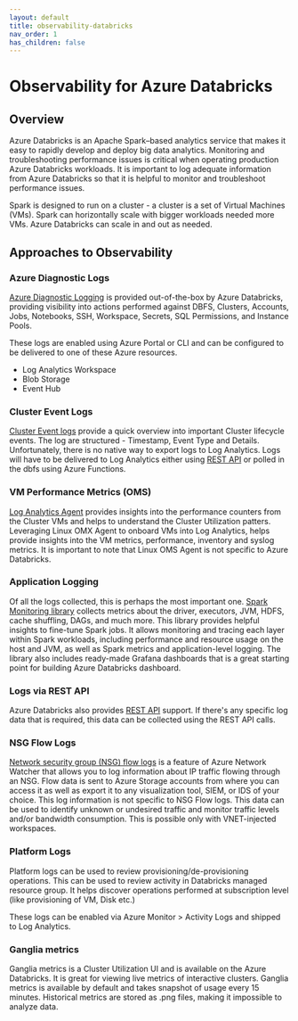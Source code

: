 ```yaml
---
layout: default
title: observability-databricks
nav_order: 1
has_children: false
---
```


# Observability for Azure Databricks

## Overview

Azure Databricks is an Apache Spark–based analytics service that makes it easy to rapidly develop and deploy big data analytics. Monitoring and troubleshooting performance issues is critical when
operating production Azure Databricks workloads. It is important to log adequate information from Azure Databricks so that it is helpful to monitor and troubleshoot performance issues.

Spark is designed to run on a cluster - a cluster is a set of Virtual Machines (VMs). Spark can horizontally scale with bigger workloads needed more VMs. Azure Databricks can scale in and out as
needed.

## Approaches to Observability

### Azure Diagnostic Logs

[Azure Diagnostic Logging](https://learn.microsoft.com/en-us/azure/databricks/administration-guide/account-settings/azure-diagnostic-logs) is provided out-of-the-box by Azure Databricks, providing
visibility into actions performed against DBFS, Clusters, Accounts, Jobs, Notebooks, SSH, Workspace, Secrets, SQL Permissions, and Instance Pools.

These logs are enabled using Azure Portal or CLI and can be configured to be delivered to one of these Azure resources.

- Log Analytics Workspace
- Blob Storage
- Event Hub

### Cluster Event Logs

[Cluster Event logs](https://learn.microsoft.com/en-us/azure/databricks/clusters/configure#cluster-log-delivery) provide a quick overview into important Cluster lifecycle events. The
log are structured - Timestamp, Event Type and Details. Unfortunately, there is no native way to export logs to Log Analytics. Logs will have to be delivered to Log Analytics either using [REST API](https://learn.microsoft.com/en-us/azure/databricks/dev-tools/api/latest/examples#cluster-log-example) or polled in the dbfs using Azure Functions.

### VM Performance Metrics (OMS)

[Log Analytics Agent](https://learn.microsoft.com/en-us/azure/virtual-machines/extensions/oms-linux) provides insights into the performance counters from the Cluster VMs and helps to understand the
Cluster Utilization patters. Leveraging Linux OMX Agent to onboard VMs into Log Analytics, helps provide insights into the VM metrics, performance, inventory and syslog metrics. It is important to
note that Linux OMS Agent is not specific to Azure Databricks.

### Application Logging

Of all the logs collected, this is perhaps the most important one. [Spark Monitoring library](https://github.com/mspnp/spark-monitoring) collects metrics about the driver, executors, JVM, HDFS, cache
shuffling, DAGs, and much more. This library provides helpful insights to fine-tune Spark jobs. It allows monitoring and tracing each layer within Spark workloads, including performance and resource
usage on the host and JVM, as well as Spark metrics and application-level logging. The library also includes ready-made Grafana dashboards that is a great starting point for building Azure Databricks
dashboard.

### Logs via REST API

Azure Databricks also provides [REST API](https://learn.microsoft.com/en-us/azure/databricks/dev-tools/api/latest/) support. If there's any specific log data that is required, this data can be collected using the REST API calls.

### NSG Flow Logs

[Network security group (NSG) flow logs](https://learn.microsoft.com/en-us/azure/network-watcher/network-watcher-nsg-flow-logging-overview) is a feature of Azure Network Watcher that allows you to log
information about IP traffic flowing through an NSG. Flow data is sent to Azure Storage accounts from where you can access it as well as export it to any visualization tool, SIEM, or IDS of your choice.
This log information is not specific to NSG Flow logs. This data can be used to identify unknown or undesired traffic and monitor traffic levels and/or bandwidth consumption. This is possible only with
VNET-injected workspaces.

### Platform Logs

Platform logs can be used to review provisioning/de-provisioning operations. This can be used to review activity in Databricks managed resource group. It helps discover operations performed at
subscription level (like provisioning of VM, Disk etc.)

These logs can be enabled via Azure Monitor > Activity Logs and shipped to Log Analytics.

### Ganglia metrics

Ganglia metrics is a Cluster Utilization UI and is available on the Azure Databricks. It is great for viewing live metrics of interactive clusters. Ganglia metrics is available by default and takes
snapshot of usage every 15 minutes. Historical metrics are stored as .png files, making it impossible to analyze data.
